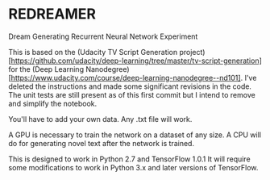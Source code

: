 # REDREAMER
Dream Generating Recurrent Neural Network Experiment

This is based on the (Udacity TV Script Generation project)[https://github.com/udacity/deep-learning/tree/master/tv-script-generation] for the (Deep Learning Nanodegree)[https://www.udacity.com/course/deep-learning-nanodegree--nd101]. 
I've deleted the instructions and made some significant revisions in the code. 
The unit tests are still present as of this first commit but I intend to remove and simplify the notebook.

You'll have to add your own data. Any .txt file will work. 

A GPU is necessary to train the network on a dataset of any size.
A CPU will do for generating novel text after the network is trained.

This is designed to work in Python 2.7 and TensorFlow 1.0.1
It will require some modifications to work in Python 3.x and later versions of TensorFlow. 
